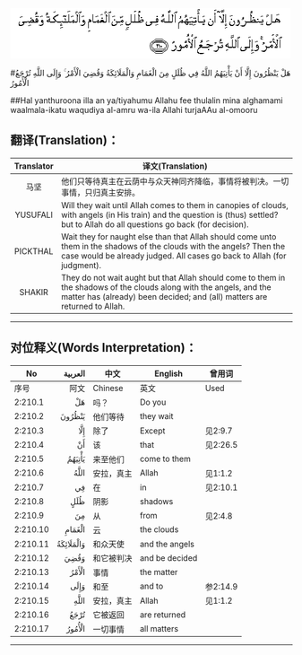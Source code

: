 ![002:210](images/002_210.gif)

#هَلْ يَنْظُرُونَ إِلَّا أَنْ يَأْتِيَهُمُ اللَّهُ فِي ظُلَلٍ مِنَ الْغَمَامِ وَالْمَلَائِكَةُ وَقُضِيَ الْأَمْرُ ۚ وَإِلَى اللَّهِ تُرْجَعُ الْأُمُورُ 

##Hal yanthuroona illa an ya/tiyahumu Allahu fee thulalin mina alghamami waalmala-ikatu waqudiya al-amru wa-ila Allahi turjaAAu al-omooru 

## 翻译(Translation)：

| Translator | 译文(Translation)                                            |
| :--------: | ------------------------------------------------------------ |
|    马坚    | 他们只等待真主在云荫中与众天神同齐降临，事情将被判决。一切事情，只归真主安排。 |
|  YUSUFALI  | Will they wait until Allah comes to them in canopies of clouds, with angels (in His train) and the question is (thus) settled? but to Allah do all questions go back (for decision). |
|  PICKTHAL  | Wait they for naught else than that Allah should come unto them in the shadows of the clouds with the angels? Then the case would be already judged. All cases go back to Allah (for judgment). |
|   SHAKIR   | They do not wait aught but that Allah should come to them in the shadows of the clouds along with the angels, and the matter has (already) been decided; and (all) matters are returned to Allah. |

---

## 对位释义(Words Interpretation)：

| No   | العربية | 中文    | English | 曾用词 |
| ---- | ------: | ------- | ------- | ------ |
| 序号 |    阿文 | Chinese | 英文    | Used   |
| 2:210.1  | هَلْ        | 吗？       | Do you         |          |
| 2:210.2  | يَنْظُرُونَ    | 他们等待   | they wait      |          |
| 2:210.3  | إِلَّا       | 除了       | Except         | 见2:9.7  |
| 2:210.4  | أَنْ        | 该         | that           | 见2:26.5 |
| 2:210.5  | يَأْتِيَهُمُ    | 来至他们   | come to them   |          |
| 2:210.6  | اللَّهُ      | 安拉，真主 | Allah          | 见1:1.2  |
| 2:210.7  | فِي        | 在         | in             | 见2:10.1 |
| 2:210.8  | ظُلَلٍ       | 阴影       | shadows        |          |
| 2:210.9  | مِنَ        | 从         | from           | 见2:4.8  |
| 2:210.10 | الْغَمَامِ    | 云         | the clouds     |          |
| 2:210.11 | وَالْمَلَائِكَةُ | 和众天使   | and the angels |          |
| 2:210.12 | وَقُضِيَ      | 和它被判决 | and be decided |          |
| 2:210.13 | الْأَمْرُ     | 事情       | the matter     |          |
| 2:210.14 | وَإِلَى      | 和至       | and to         | 参2:14.9 |
| 2:210.15 | اللَّهِ      | 安拉，真主 | Allah          | 见1:1.2  |
| 2:210.16 | تُرْجَعُ      | 它被返回   | are returned   |          |
| 2:210.17 | الْأُمُورُ    | 一切事情   | all matters    |          |

---

